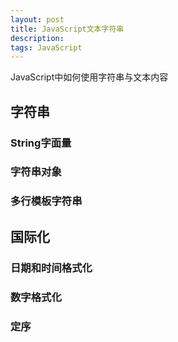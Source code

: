 ```yaml
---
layout: post
title: JavaScript文本字符串
description: 
tags: JavaScript
---
```


JavaScript中如何使用字符串与文本内容

## 字符串

### String字面量

### 字符串对象

### 多行模板字符串



## 国际化

### 日期和时间格式化

### 数字格式化

### 定序

























































